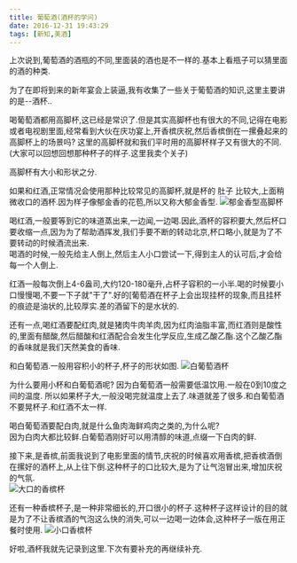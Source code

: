 ```yaml
---
title: 葡萄酒(酒杯的学问)
date: 2016-12-31 19:43:29
tags: [新知,美酒]
---
```

上次说到,葡萄酒的酒瓶的不同,里面装的酒也是不一样的.基本上看瓶子可以猜里面的酒的种类.

为了在即将到来的新年宴会上装逼,我有收集了一些关于葡萄酒的知识,这里主要讲的是--酒杯..

喝葡萄酒都用高脚杯,这已经是常识了.但是其实高脚杯也有很大的不同,记得在电影或者电视剧里面,经常看到大伙在庆功宴上,开香槟庆祝,然后香槟倒在一摞叠起来的高脚杯上的场景吗? 这里的高脚杯就和我们平时用的高脚杯样子又有很大的不同.(大家可以回想回想那种杯子的样子.这里我卖个关子)

高脚杯有大小和形状之分.

如果和红酒,正常情况会使用那种比较常见的高脚杯,就是杯的 肚子 比较大,上面稍微收口的酒杯.因为样子像郁金香的花苞,所以又称大郁金香型.
![郁金香型高脚杯](http://hiphotos.baidu.com/exp/pic/item/a992e31f4134970a74f8774594cad1c8a6865d95.jpg)

喝红酒,一般要等到它的味道蒸出来,一边闻,一边喝.因此,酒杯的容积要大,然后杯口要收缩一点,因为为了帮助酒挥发,我们手要不断的转动北京,杯口略小,就是为了不要转动的时候酒流出来.  
喝酒的时候,一般先给主人倒上,然后主人小口尝试一下,得到主人的认可后,才会给每一个人倒上.

红酒一般每次倒上4-6盎司,大约120-180毫升,占杯子容积的一小半.喝的时候要小口慢慢喝,不要一下子就"干了".好的[葡萄酒在杯子上会出现挂杯的现象,而且挂杯的痕迹是油状的,比较厚实.差的酒留下的是水状的.

还有一点,喝红酒要配红肉,就是猪肉牛肉羊肉,因为红肉油脂丰富,而红酒则是酸性的,里面有醋酸,然后醋酸和红酒配合会发生化学反应,生成乙酸乙酯.这个乙酸乙酯的香味就是我们天然美食的香味.

和白葡萄酒.一般用容积小的杯子,杯子的形状如图.
![白葡萄酒杯](http://hiphotos.baidu.com/exp/pic/item/ca5257540923dd546608c102d009b3de9c824825.jpg)  

为什么要用小杯和白葡萄酒呢? 因为白葡萄酒一般需要低温饮用.一般在0到10度之间的温度. 所以如果杯子大,一般没喝完就温度上去了.味道就差了很多.和白葡萄酒不要晃杯子.和红酒不太一样.

喝白葡萄酒要配白肉,就是什么鱼肉海鲜鸡肉之类的,为什么呢?  
因为白肉大都比较鲜.白葡萄酒刚好可以用清醇的味道,点缀一下白肉的鲜.

接下来,是香槟,前面我说到了电影里面的情节,庆祝的时候喜欢用香槟,把香槟酒倒在摞好的酒杯上,从上往下倒.这种杯子的口比较大,是为了让气泡冒出来,增加庆祝的气氛.  
![大口的香槟杯](http://h.hiphotos.baidu.com/baike/w%3D268%3Bg%3D0/sign=def892e09c82d158bb825eb7b8317ee5/f603918fa0ec08fa5ecc07a959ee3d6d54fbdaeb.jpg)

还有一种香槟杯子,是一种非常细长的,开口很小的杯子.这种杯子这样设计的目的就是为了不让香槟酒的气泡这么快的消失,可以一边喝一边体会,这种杯子一版在用正餐时使用.
![小口香槟杯](http://hiphotos.baidu.com/exp/pic/item/5202e5f2b2119313433299da64380cd791238d2c.jpg)

好啦,酒杯我就先记录到这里.下次有要补充的再继续补充.






